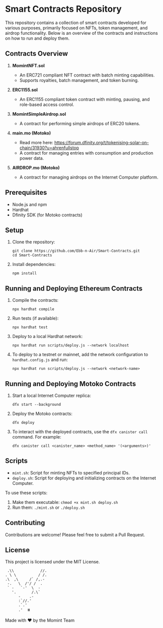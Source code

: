 # Smart Contracts Repository

This repository contains a collection of smart contracts developed for various purposes, primarily focused on NFTs, token management, and airdrop functionality. Below is an overview of the contracts and instructions on how to run and deploy them.

## Contracts Overview

1. **MomintNFT.sol**
   - An ERC721 compliant NFT contract with batch minting capabilities.
   - Supports royalties, batch management, and token burning.

2. **ERC1155.sol**
   - An ERC1155 compliant token contract with minting, pausing, and role-based access control.

3. **MomintSimpleAirdrop.sol**
   - A contract for performing simple airdrops of ERC20 tokens.

4. **main.mo (Motoko)**
   - Read more here: https://forum.dfinity.org/t/tokenising-solar-on-chain/31930?u=ahrenfullstop
   - A contract for managing entries with consumption and production power data.

6. **AIRDROP.mo (Motoko)**
   - A contract for managing airdrops on the Internet Computer platform.

## Prerequisites

- Node.js and npm
- Hardhat
- Dfinity SDK (for Motoko contracts)

## Setup

1. Clone the repository:
   ```
   git clone https://github.com/Ebb-n-Air/Smart-Contracts.git
   cd Smart-Contracts
   ```

2. Install dependencies:
   ```
   npm install
   ```

## Running and Deploying Ethereum Contracts

1. Compile the contracts:
   ```
   npx hardhat compile
   ```

2. Run tests (if available):
   ```
   npx hardhat test
   ```

3. Deploy to a local Hardhat network:
   ```
   npx hardhat run scripts/deploy.js --network localhost
   ```

4. To deploy to a testnet or mainnet, add the network configuration to `hardhat.config.js` and run:
   ```
   npx hardhat run scripts/deploy.js --network <network-name>
   ```

## Running and Deploying Motoko Contracts

1. Start a local Internet Computer replica:
   ```
   dfx start --background
   ```

2. Deploy the Motoko contracts:
   ```
   dfx deploy
   ```

3. To interact with the deployed contracts, use the `dfx canister call` command. For example:
   ```
   dfx canister call <canister_name> <method_name> '(<arguments>)'
   ```

## Scripts

- `mint.sh`: Script for minting NFTs to specified principal IDs.
- `deploy.sh`: Script for deploying and initializing contracts on the Internet Computer.

To use these scripts:
1. Make them executable: `chmod +x mint.sh deploy.sh`
2. Run them: `./mint.sh` or `./deploy.sh`

## Contributing

Contributions are welcome! Please feel free to submit a Pull Request.

## License

This project is licensed under the MIT License.
```
 .\\            //.
. \ \          / /.
.\  ,\     /` /,.-
 -.   \  /'/ /  .
 ` -   `-'  \  -
   '.       /.\`
      -    .-
      :`//.'
      .`.'
      .'  ⏸️       
```

Made with ❤️ by the Momint Team
